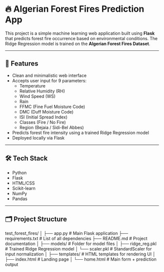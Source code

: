 # 🔥 Algerian Forest Fires Prediction App

This project is a simple machine learning web application built using **Flask** that predicts forest fire occurrence based on environmental conditions. The Ridge Regression model is trained on the **Algerian Forest Fires Dataset**.

---

## 🚀 Features

- Clean and minimalistic web interface
- Accepts user input for 9 parameters:
  - Temperature
  - Relative Humidity (RH)
  - Wind Speed (WS)
  - Rain
  - FFMC (Fine Fuel Moisture Code)
  - DMC (Duff Moisture Code)
  - ISI (Initial Spread Index)
  - Classes (Fire / No Fire)
  - Region (Bejaia / Sidi-Bel Abbes)
- Predicts forest fire intensity using a trained Ridge Regression model
- Deployed locally via Flask

---

## 🛠 Tech Stack

- Python
- Flask
- HTML/CSS
- Scikit-learn
- NumPy
- Pandas

---

## 🗂 Project Structure
test_forest_fires/
│
├── app.py                    # Main Flask application
├── requirements.txt          # List of all dependencies
├── README.md                 # Project documentation
│
├── models/                   # Folder for model files
│   ├── ridge_reg.pkl         # Trained Ridge Regression model
│   └── scaler.pkl            # StandardScaler for input normalization
│
├── templates/                # HTML templates for rendering UI
│   ├── index.html            # Landing page
│   └── home.html             # Main form + prediction output
